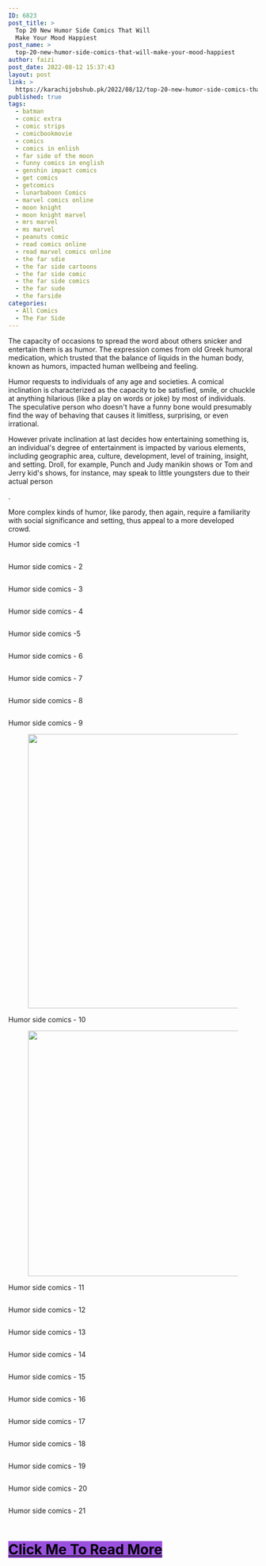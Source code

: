 ```yaml
---
ID: 6823
post_title: >
  Top 20 New Humor Side Comics That Will
  Make Your Mood Happiest
post_name: >
  top-20-new-humor-side-comics-that-will-make-your-mood-happiest
author: faizi
post_date: 2022-08-12 15:37:43
layout: post
link: >
  https://karachijobshub.pk/2022/08/12/top-20-new-humor-side-comics-that-will-make-your-mood-happiest/
published: true
tags:
  - batman
  - comic extra
  - comic strips
  - comicbookmovie
  - comics
  - comics in enlish
  - far side of the moon
  - funny comics in english
  - genshin impact comics
  - get comics
  - getcomics
  - lunarbaboon Comics
  - marvel comics online
  - moon knight
  - moon knight marvel
  - mrs marvel
  - ms marvel
  - peanuts comic
  - read comics online
  - read marvel comics online
  - the far sdie
  - the far side cartoons
  - the far side comic
  - the far side comics
  - the far sude
  - the farside
categories:
  - All Comics
  - The Far Side
---
```

<!-- wp:paragraph -->
<p><a href="https://www.facebook.com/sharer/sharer.php?u=https://petswholesome.com/?p=14795"></a></p>
<!-- /wp:paragraph -->

<!-- wp:paragraph -->
<p>The capacity of occasions to spread the word about others snicker and entertain them is as humor. The expression comes from old Greek humoral medication, which trusted that the balance of liquids in the human body, known as humors, impacted human wellbeing and feeling.</p>
<!-- /wp:paragraph -->

<!-- wp:paragraph -->
<p></p>
<!-- /wp:paragraph -->

<!-- wp:paragraph -->
<p>Humor requests to individuals of any age and societies. A comical inclination is characterized as the capacity to be satisfied, smile, or chuckle at anything hilarious (like a play on words or joke) by most of individuals. The speculative person who doesn't have a funny bone would presumably find the way of behaving that causes it limitless, surprising, or even irrational.</p>
<!-- /wp:paragraph -->

<!-- wp:html -->
<script async src="https://pagead2.googlesyndication.com/pagead/js/adsbygoogle.js?client=ca-pub-7873390701257845"
     crossorigin="anonymous"></script>
<!-- Responsive ads -->
<ins class="adsbygoogle"
     style="display:block"
     data-ad-client="ca-pub-7873390701257845"
     data-ad-slot="5625185323"
     data-ad-format="auto"
     data-full-width-responsive="true"></ins>
<script>
     (adsbygoogle = window.adsbygoogle || []).push({});
</script>
<!-- /wp:html -->

<!-- wp:paragraph -->
<p>However private inclination at last decides how entertaining something is, an individual's degree of entertainment is impacted by various elements, including geographic area, culture, development, level of training, insight, and setting. Droll, for example, Punch and Judy manikin shows or Tom and Jerry kid's shows, for instance, may speak to little youngsters due to their actual person</p>
<!-- /wp:paragraph -->

<!-- wp:paragraph -->
<p>.</p>
<!-- /wp:paragraph -->

<!-- wp:paragraph -->
<p>More complex kinds of humor, like parody, then again, require a familiarity with social significance and setting, thus appeal to a more developed crowd.</p>
<!-- /wp:paragraph -->

<!-- wp:paragraph -->
<p></p>
<!-- /wp:paragraph -->

<!-- wp:paragraph -->
<p>Humor side comics -1</p>
<!-- /wp:paragraph -->

<!-- wp:image {"id":6824,"sizeSlug":"full","linkDestination":"none"} -->
<figure class="wp-block-image size-full"><img src="https://karachijobshub.pk/wp-content/uploads/2022/08/Humor-side-comics-1-2.jpg" alt="" class="wp-image-6824"/></figure>
<!-- /wp:image -->

<!-- wp:paragraph -->
<p></p>
<!-- /wp:paragraph -->

<!-- wp:paragraph -->
<p>Humor side comics - 2</p>
<!-- /wp:paragraph -->

<!-- wp:image {"id":6825,"sizeSlug":"full","linkDestination":"none"} -->
<figure class="wp-block-image size-full"><img src="https://karachijobshub.pk/wp-content/uploads/2022/08/Humor-side-comics-2-2.jpg" alt="" class="wp-image-6825"/></figure>
<!-- /wp:image -->

<!-- wp:columns -->
<div class="wp-block-columns"><!-- wp:column -->
<div class="wp-block-column"><!-- wp:html -->
<script async src="https://pagead2.googlesyndication.com/pagead/js/adsbygoogle.js?client=ca-pub-7873390701257845"
     crossorigin="anonymous"></script>
<!-- horizontal ad cup coffee -->
<ins class="adsbygoogle"
     style="display:block"
     data-ad-client="ca-pub-7873390701257845"
     data-ad-slot="7076269659"
     data-ad-format="auto"
     data-full-width-responsive="true"></ins>
<script>
     (adsbygoogle = window.adsbygoogle || []).push({});
</script>
<!-- /wp:html --></div>
<!-- /wp:column -->

<!-- wp:column -->
<div class="wp-block-column"><!-- wp:html -->
<script async src="https://pagead2.googlesyndication.com/pagead/js/adsbygoogle.js?client=ca-pub-7873390701257845"
     crossorigin="anonymous"></script>
<!-- horizontal ad cup coffee -->
<ins class="adsbygoogle"
     style="display:block"
     data-ad-client="ca-pub-7873390701257845"
     data-ad-slot="7076269659"
     data-ad-format="auto"
     data-full-width-responsive="true"></ins>
<script>
     (adsbygoogle = window.adsbygoogle || []).push({});
</script>
<!-- /wp:html --></div>
<!-- /wp:column --></div>
<!-- /wp:columns -->

<!-- wp:paragraph -->
<p>Humor side comics - 3</p>
<!-- /wp:paragraph -->

<!-- wp:image {"id":6826,"sizeSlug":"full","linkDestination":"none"} -->
<figure class="wp-block-image size-full"><img src="https://karachijobshub.pk/wp-content/uploads/2022/08/Humor-side-comics-3-2.jpg" alt="" class="wp-image-6826"/></figure>
<!-- /wp:image -->

<!-- wp:paragraph -->
<p></p>
<!-- /wp:paragraph -->

<!-- wp:paragraph -->
<p>Humor side comics - 4</p>
<!-- /wp:paragraph -->

<!-- wp:image {"id":6827,"sizeSlug":"full","linkDestination":"none"} -->
<figure class="wp-block-image size-full"><img src="https://karachijobshub.pk/wp-content/uploads/2022/08/Humor-side-comics-4-2.jpg" alt="" class="wp-image-6827"/></figure>
<!-- /wp:image -->

<!-- wp:columns -->
<div class="wp-block-columns"><!-- wp:column -->
<div class="wp-block-column"><!-- wp:html -->
<script async="" src="https://pagead2.googlesyndication.com/pagead/js/adsbygoogle.js?client=ca-pub-7873390701257845" crossorigin="anonymous"></script>
<!-- horizontal ad cup coffee -->
<ins class="adsbygoogle" style="display:block" data-ad-client="ca-pub-7873390701257845" data-ad-slot="7076269659" data-ad-format="auto" data-full-width-responsive="true"></ins>
<script>
     (adsbygoogle = window.adsbygoogle || []).push({});
</script>
<!-- /wp:html --></div>
<!-- /wp:column -->

<!-- wp:column -->
<div class="wp-block-column"><!-- wp:html -->
<script async="" src="https://pagead2.googlesyndication.com/pagead/js/adsbygoogle.js?client=ca-pub-7873390701257845" crossorigin="anonymous"></script>
<!-- horizontal ad cup coffee -->
<ins class="adsbygoogle" style="display:block" data-ad-client="ca-pub-7873390701257845" data-ad-slot="7076269659" data-ad-format="auto" data-full-width-responsive="true"></ins>
<script>
     (adsbygoogle = window.adsbygoogle || []).push({});
</script>
<!-- /wp:html --></div>
<!-- /wp:column --></div>
<!-- /wp:columns -->

<!-- wp:paragraph -->
<p>Humor side comics -5</p>
<!-- /wp:paragraph -->

<!-- wp:image {"id":6828,"sizeSlug":"full","linkDestination":"none"} -->
<figure class="wp-block-image size-full"><img src="https://karachijobshub.pk/wp-content/uploads/2022/08/Humor-side-comics-5-2.jpg" alt="" class="wp-image-6828"/></figure>
<!-- /wp:image -->

<!-- wp:paragraph -->
<p></p>
<!-- /wp:paragraph -->

<!-- wp:paragraph -->
<p>Humor side comics - 6</p>
<!-- /wp:paragraph -->

<!-- wp:image {"id":6829,"sizeSlug":"full","linkDestination":"none"} -->
<figure class="wp-block-image size-full"><img src="https://karachijobshub.pk/wp-content/uploads/2022/08/Humor-side-comics-6-2.jpg" alt="" class="wp-image-6829"/></figure>
<!-- /wp:image -->

<!-- wp:columns -->
<div class="wp-block-columns"><!-- wp:column -->
<div class="wp-block-column"><!-- wp:html -->
<script async="" src="https://pagead2.googlesyndication.com/pagead/js/adsbygoogle.js?client=ca-pub-7873390701257845" crossorigin="anonymous"></script>
<!-- horizontal ad cup coffee -->
<ins class="adsbygoogle" style="display:block" data-ad-client="ca-pub-7873390701257845" data-ad-slot="7076269659" data-ad-format="auto" data-full-width-responsive="true"></ins>
<script>
     (adsbygoogle = window.adsbygoogle || []).push({});
</script>
<!-- /wp:html --></div>
<!-- /wp:column -->

<!-- wp:column -->
<div class="wp-block-column"><!-- wp:html -->
<script async="" src="https://pagead2.googlesyndication.com/pagead/js/adsbygoogle.js?client=ca-pub-7873390701257845" crossorigin="anonymous"></script>
<!-- horizontal ad cup coffee -->
<ins class="adsbygoogle" style="display:block" data-ad-client="ca-pub-7873390701257845" data-ad-slot="7076269659" data-ad-format="auto" data-full-width-responsive="true"></ins>
<script>
     (adsbygoogle = window.adsbygoogle || []).push({});
</script>
<!-- /wp:html --></div>
<!-- /wp:column --></div>
<!-- /wp:columns -->

<!-- wp:paragraph -->
<p>Humor side comics - 7</p>
<!-- /wp:paragraph -->

<!-- wp:image {"id":6830,"sizeSlug":"full","linkDestination":"none"} -->
<figure class="wp-block-image size-full"><img src="https://karachijobshub.pk/wp-content/uploads/2022/08/Humor-side-comics-7-2.jpg" alt="" class="wp-image-6830"/></figure>
<!-- /wp:image -->

<!-- wp:paragraph -->
<p></p>
<!-- /wp:paragraph -->

<!-- wp:paragraph -->
<p>Humor side comics - 8</p>
<!-- /wp:paragraph -->

<!-- wp:image {"id":6831,"sizeSlug":"full","linkDestination":"none"} -->
<figure class="wp-block-image size-full"><img src="https://karachijobshub.pk/wp-content/uploads/2022/08/Humor-side-comics-8-2.jpg" alt="" class="wp-image-6831"/></figure>
<!-- /wp:image -->

<!-- wp:columns -->
<div class="wp-block-columns"><!-- wp:column -->
<div class="wp-block-column"><!-- wp:html -->
<script async="" src="https://pagead2.googlesyndication.com/pagead/js/adsbygoogle.js?client=ca-pub-7873390701257845" crossorigin="anonymous"></script>
<!-- horizontal ad cup coffee -->
<ins class="adsbygoogle" style="display:block" data-ad-client="ca-pub-7873390701257845" data-ad-slot="7076269659" data-ad-format="auto" data-full-width-responsive="true"></ins>
<script>
     (adsbygoogle = window.adsbygoogle || []).push({});
</script>
<!-- /wp:html --></div>
<!-- /wp:column -->

<!-- wp:column -->
<div class="wp-block-column"><!-- wp:html -->
<script async="" src="https://pagead2.googlesyndication.com/pagead/js/adsbygoogle.js?client=ca-pub-7873390701257845" crossorigin="anonymous"></script>
<!-- horizontal ad cup coffee -->
<ins class="adsbygoogle" style="display:block" data-ad-client="ca-pub-7873390701257845" data-ad-slot="7076269659" data-ad-format="auto" data-full-width-responsive="true"></ins>
<script>
     (adsbygoogle = window.adsbygoogle || []).push({});
</script>
<!-- /wp:html --></div>
<!-- /wp:column --></div>
<!-- /wp:columns -->

<!-- wp:paragraph -->
<p>Humor side comics - 9</p>
<!-- /wp:paragraph -->

<!-- wp:image {"id":6832,"width":473,"height":553,"sizeSlug":"full","linkDestination":"none"} -->
<figure class="wp-block-image size-full is-resized"><img src="https://karachijobshub.pk/wp-content/uploads/2022/08/Humor-side-comics-9-2.jpg" alt="" class="wp-image-6832" width="473" height="553"/></figure>
<!-- /wp:image -->

<!-- wp:paragraph -->
<p></p>
<!-- /wp:paragraph -->

<!-- wp:paragraph -->
<p>Humor side comics - 10</p>
<!-- /wp:paragraph -->

<!-- wp:image {"id":6833,"width":434,"height":495,"sizeSlug":"full","linkDestination":"none"} -->
<figure class="wp-block-image size-full is-resized"><img src="https://karachijobshub.pk/wp-content/uploads/2022/08/Humor-side-comics-10-2.jpg" alt="" class="wp-image-6833" width="434" height="495"/></figure>
<!-- /wp:image -->

<!-- wp:columns -->
<div class="wp-block-columns"><!-- wp:column -->
<div class="wp-block-column"><!-- wp:html -->
<script async="" src="https://pagead2.googlesyndication.com/pagead/js/adsbygoogle.js?client=ca-pub-7873390701257845" crossorigin="anonymous"></script>
<!-- horizontal ad cup coffee -->
<ins class="adsbygoogle" style="display:block" data-ad-client="ca-pub-7873390701257845" data-ad-slot="7076269659" data-ad-format="auto" data-full-width-responsive="true"></ins>
<script>
     (adsbygoogle = window.adsbygoogle || []).push({});
</script>
<!-- /wp:html --></div>
<!-- /wp:column -->

<!-- wp:column -->
<div class="wp-block-column"><!-- wp:html -->
<script async="" src="https://pagead2.googlesyndication.com/pagead/js/adsbygoogle.js?client=ca-pub-7873390701257845" crossorigin="anonymous"></script>
<!-- horizontal ad cup coffee -->
<ins class="adsbygoogle" style="display:block" data-ad-client="ca-pub-7873390701257845" data-ad-slot="7076269659" data-ad-format="auto" data-full-width-responsive="true"></ins>
<script>
     (adsbygoogle = window.adsbygoogle || []).push({});
</script>
<!-- /wp:html --></div>
<!-- /wp:column --></div>
<!-- /wp:columns -->

<!-- wp:paragraph -->
<p>Humor side comics - 11</p>
<!-- /wp:paragraph -->

<!-- wp:image {"id":6834,"sizeSlug":"full","linkDestination":"none"} -->
<figure class="wp-block-image size-full"><img src="https://karachijobshub.pk/wp-content/uploads/2022/08/Humor-side-comics-11-2.jpg" alt="" class="wp-image-6834"/></figure>
<!-- /wp:image -->

<!-- wp:paragraph -->
<p></p>
<!-- /wp:paragraph -->

<!-- wp:paragraph -->
<p>Humor side comics - 12</p>
<!-- /wp:paragraph -->

<!-- wp:image {"id":6835,"sizeSlug":"full","linkDestination":"none"} -->
<figure class="wp-block-image size-full"><img src="https://karachijobshub.pk/wp-content/uploads/2022/08/Humor-side-comics-12-2.jpg" alt="" class="wp-image-6835"/></figure>
<!-- /wp:image -->

<!-- wp:columns -->
<div class="wp-block-columns"><!-- wp:column -->
<div class="wp-block-column"><!-- wp:html -->
<script async="" src="https://pagead2.googlesyndication.com/pagead/js/adsbygoogle.js?client=ca-pub-7873390701257845" crossorigin="anonymous"></script>
<!-- horizontal ad cup coffee -->
<ins class="adsbygoogle" style="display:block" data-ad-client="ca-pub-7873390701257845" data-ad-slot="7076269659" data-ad-format="auto" data-full-width-responsive="true"></ins>
<script>
     (adsbygoogle = window.adsbygoogle || []).push({});
</script>
<!-- /wp:html --></div>
<!-- /wp:column -->

<!-- wp:column -->
<div class="wp-block-column"><!-- wp:html -->
<script async="" src="https://pagead2.googlesyndication.com/pagead/js/adsbygoogle.js?client=ca-pub-7873390701257845" crossorigin="anonymous"></script>
<!-- horizontal ad cup coffee -->
<ins class="adsbygoogle" style="display:block" data-ad-client="ca-pub-7873390701257845" data-ad-slot="7076269659" data-ad-format="auto" data-full-width-responsive="true"></ins>
<script>
     (adsbygoogle = window.adsbygoogle || []).push({});
</script>
<!-- /wp:html --></div>
<!-- /wp:column --></div>
<!-- /wp:columns -->

<!-- wp:paragraph -->
<p>Humor side comics - 13</p>
<!-- /wp:paragraph -->

<!-- wp:image {"id":6836,"sizeSlug":"full","linkDestination":"none"} -->
<figure class="wp-block-image size-full"><img src="https://karachijobshub.pk/wp-content/uploads/2022/08/Humor-side-comics-13-2.jpg" alt="" class="wp-image-6836"/></figure>
<!-- /wp:image -->

<!-- wp:paragraph -->
<p></p>
<!-- /wp:paragraph -->

<!-- wp:paragraph -->
<p>Humor side comics - 14</p>
<!-- /wp:paragraph -->

<!-- wp:image {"id":6837,"sizeSlug":"full","linkDestination":"none"} -->
<figure class="wp-block-image size-full"><img src="https://karachijobshub.pk/wp-content/uploads/2022/08/Humor-side-comics-14-2.jpg" alt="" class="wp-image-6837"/></figure>
<!-- /wp:image -->

<!-- wp:columns -->
<div class="wp-block-columns"><!-- wp:column -->
<div class="wp-block-column"><!-- wp:html -->
<script async="" src="https://pagead2.googlesyndication.com/pagead/js/adsbygoogle.js?client=ca-pub-7873390701257845" crossorigin="anonymous"></script>
<!-- horizontal ad cup coffee -->
<ins class="adsbygoogle" style="display:block" data-ad-client="ca-pub-7873390701257845" data-ad-slot="7076269659" data-ad-format="auto" data-full-width-responsive="true"></ins>
<script>
     (adsbygoogle = window.adsbygoogle || []).push({});
</script>
<!-- /wp:html --></div>
<!-- /wp:column -->

<!-- wp:column -->
<div class="wp-block-column"><!-- wp:html -->
<script async="" src="https://pagead2.googlesyndication.com/pagead/js/adsbygoogle.js?client=ca-pub-7873390701257845" crossorigin="anonymous"></script>
<!-- horizontal ad cup coffee -->
<ins class="adsbygoogle" style="display:block" data-ad-client="ca-pub-7873390701257845" data-ad-slot="7076269659" data-ad-format="auto" data-full-width-responsive="true"></ins>
<script>
     (adsbygoogle = window.adsbygoogle || []).push({});
</script>
<!-- /wp:html --></div>
<!-- /wp:column --></div>
<!-- /wp:columns -->

<!-- wp:paragraph -->
<p>Humor side comics - 15</p>
<!-- /wp:paragraph -->

<!-- wp:image {"id":6840,"sizeSlug":"full","linkDestination":"none"} -->
<figure class="wp-block-image size-full"><img src="https://karachijobshub.pk/wp-content/uploads/2022/08/Humor-side-comics-15-3.jpg" alt="" class="wp-image-6840"/></figure>
<!-- /wp:image -->

<!-- wp:paragraph -->
<p></p>
<!-- /wp:paragraph -->

<!-- wp:paragraph -->
<p>Humor side comics - 16</p>
<!-- /wp:paragraph -->

<!-- wp:image {"id":6839,"sizeSlug":"full","linkDestination":"none"} -->
<figure class="wp-block-image size-full"><img src="https://karachijobshub.pk/wp-content/uploads/2022/08/Humor-side-comics-16-3.jpg" alt="" class="wp-image-6839"/></figure>
<!-- /wp:image -->

<!-- wp:columns -->
<div class="wp-block-columns"><!-- wp:column -->
<div class="wp-block-column"><!-- wp:html -->
<script async="" src="https://pagead2.googlesyndication.com/pagead/js/adsbygoogle.js?client=ca-pub-7873390701257845" crossorigin="anonymous"></script>
<!-- horizontal ad cup coffee -->
<ins class="adsbygoogle" style="display:block" data-ad-client="ca-pub-7873390701257845" data-ad-slot="7076269659" data-ad-format="auto" data-full-width-responsive="true"></ins>
<script>
     (adsbygoogle = window.adsbygoogle || []).push({});
</script>
<!-- /wp:html --></div>
<!-- /wp:column -->

<!-- wp:column -->
<div class="wp-block-column"><!-- wp:html -->
<script async="" src="https://pagead2.googlesyndication.com/pagead/js/adsbygoogle.js?client=ca-pub-7873390701257845" crossorigin="anonymous"></script>
<!-- horizontal ad cup coffee -->
<ins class="adsbygoogle" style="display:block" data-ad-client="ca-pub-7873390701257845" data-ad-slot="7076269659" data-ad-format="auto" data-full-width-responsive="true"></ins>
<script>
     (adsbygoogle = window.adsbygoogle || []).push({});
</script>
<!-- /wp:html --></div>
<!-- /wp:column --></div>
<!-- /wp:columns -->

<!-- wp:paragraph -->
<p>Humor side comics - 17</p>
<!-- /wp:paragraph -->

<!-- wp:image {"id":6841,"sizeSlug":"full","linkDestination":"none"} -->
<figure class="wp-block-image size-full"><img src="https://karachijobshub.pk/wp-content/uploads/2022/08/Humor-side-comics-17-2.jpg" alt="" class="wp-image-6841"/></figure>
<!-- /wp:image -->

<!-- wp:paragraph -->
<p></p>
<!-- /wp:paragraph -->

<!-- wp:paragraph -->
<p>Humor side comics - 18</p>
<!-- /wp:paragraph -->

<!-- wp:image {"id":6842,"sizeSlug":"full","linkDestination":"none"} -->
<figure class="wp-block-image size-full"><img src="https://karachijobshub.pk/wp-content/uploads/2022/08/Humor-side-comics-18-2.jpg" alt="" class="wp-image-6842"/></figure>
<!-- /wp:image -->

<!-- wp:columns -->
<div class="wp-block-columns"><!-- wp:column -->
<div class="wp-block-column"><!-- wp:html -->
<script async="" src="https://pagead2.googlesyndication.com/pagead/js/adsbygoogle.js?client=ca-pub-7873390701257845" crossorigin="anonymous"></script>
<!-- horizontal ad cup coffee -->
<ins class="adsbygoogle" style="display:block" data-ad-client="ca-pub-7873390701257845" data-ad-slot="7076269659" data-ad-format="auto" data-full-width-responsive="true"></ins>
<script>
     (adsbygoogle = window.adsbygoogle || []).push({});
</script>
<!-- /wp:html --></div>
<!-- /wp:column -->

<!-- wp:column -->
<div class="wp-block-column"><!-- wp:html -->
<script async="" src="https://pagead2.googlesyndication.com/pagead/js/adsbygoogle.js?client=ca-pub-7873390701257845" crossorigin="anonymous"></script>
<!-- horizontal ad cup coffee -->
<ins class="adsbygoogle" style="display:block" data-ad-client="ca-pub-7873390701257845" data-ad-slot="7076269659" data-ad-format="auto" data-full-width-responsive="true"></ins>
<script>
     (adsbygoogle = window.adsbygoogle || []).push({});
</script>
<!-- /wp:html --></div>
<!-- /wp:column --></div>
<!-- /wp:columns -->

<!-- wp:paragraph -->
<p>Humor side comics - 19</p>
<!-- /wp:paragraph -->

<!-- wp:image {"id":6844,"sizeSlug":"full","linkDestination":"none"} -->
<figure class="wp-block-image size-full"><img src="https://karachijobshub.pk/wp-content/uploads/2022/08/Humor-side-comics-19-2.jpg" alt="" class="wp-image-6844"/></figure>
<!-- /wp:image -->

<!-- wp:paragraph -->
<p>Humor side comics - 20</p>
<!-- /wp:paragraph -->

<!-- wp:image {"id":6845,"sizeSlug":"full","linkDestination":"none"} -->
<figure class="wp-block-image size-full"><img src="https://karachijobshub.pk/wp-content/uploads/2022/08/Humor-side-comics-20-2.jpg" alt="" class="wp-image-6845"/></figure>
<!-- /wp:image -->

<!-- wp:columns -->
<div class="wp-block-columns"><!-- wp:column -->
<div class="wp-block-column"><!-- wp:html -->
<script async="" src="https://pagead2.googlesyndication.com/pagead/js/adsbygoogle.js?client=ca-pub-7873390701257845" crossorigin="anonymous"></script>
<!-- horizontal ad cup coffee -->
<ins class="adsbygoogle" style="display:block" data-ad-client="ca-pub-7873390701257845" data-ad-slot="7076269659" data-ad-format="auto" data-full-width-responsive="true"></ins>
<script>
     (adsbygoogle = window.adsbygoogle || []).push({});
</script>
<!-- /wp:html --></div>
<!-- /wp:column -->

<!-- wp:column -->
<div class="wp-block-column"><!-- wp:html -->
<script async="" src="https://pagead2.googlesyndication.com/pagead/js/adsbygoogle.js?client=ca-pub-7873390701257845" crossorigin="anonymous"></script>
<!-- horizontal ad cup coffee -->
<ins class="adsbygoogle" style="display:block" data-ad-client="ca-pub-7873390701257845" data-ad-slot="7076269659" data-ad-format="auto" data-full-width-responsive="true"></ins>
<script>
     (adsbygoogle = window.adsbygoogle || []).push({});
</script>
<!-- /wp:html --></div>
<!-- /wp:column --></div>
<!-- /wp:columns -->

<!-- wp:paragraph -->
<p>Humor side comics - 21</p>
<!-- /wp:paragraph -->

<!-- wp:image {"id":6846,"sizeSlug":"full","linkDestination":"none"} -->
<figure class="wp-block-image size-full"><img src="https://karachijobshub.pk/wp-content/uploads/2022/08/Humor-side-comics-21-2.jpg" alt="" class="wp-image-6846"/></figure>
<!-- /wp:image -->

<!-- wp:heading {"textAlign":"center","level":1} -->
<h1 class="has-text-align-center"><a href="https://karachijobshub.pk/20-new-funny-comics-will-make-your-day-good-and-makes-you-smiley/"><mark style="background-color:#9b51e0" class="has-inline-color">Click Me To Read More </mark></a></h1>
<!-- /wp:heading -->

<!-- wp:columns -->
<div class="wp-block-columns"><!-- wp:column -->
<div class="wp-block-column"><!-- wp:html -->
<script async="" src="https://pagead2.googlesyndication.com/pagead/js/adsbygoogle.js?client=ca-pub-7873390701257845" crossorigin="anonymous"></script>
<!-- horizontal ad cup coffee -->
<ins class="adsbygoogle" style="display:block" data-ad-client="ca-pub-7873390701257845" data-ad-slot="7076269659" data-ad-format="auto" data-full-width-responsive="true"></ins>
<script>
     (adsbygoogle = window.adsbygoogle || []).push({});
</script>
<!-- /wp:html --></div>
<!-- /wp:column -->

<!-- wp:column -->
<div class="wp-block-column"><!-- wp:html -->
<script async="" src="https://pagead2.googlesyndication.com/pagead/js/adsbygoogle.js?client=ca-pub-7873390701257845" crossorigin="anonymous"></script>
<!-- horizontal ad cup coffee -->
<ins class="adsbygoogle" style="display:block" data-ad-client="ca-pub-7873390701257845" data-ad-slot="7076269659" data-ad-format="auto" data-full-width-responsive="true"></ins>
<script>
     (adsbygoogle = window.adsbygoogle || []).push({});
</script>
<!-- /wp:html --></div>
<!-- /wp:column --></div>
<!-- /wp:columns -->

<!-- wp:html -->
<script async="" src="https://pagead2.googlesyndication.com/pagead/js/adsbygoogle.js?client=ca-pub-7873390701257845" crossorigin="anonymous"></script>
<!-- Responsive ads -->
<ins class="adsbygoogle" style="display:block" data-ad-client="ca-pub-7873390701257845" data-ad-slot="5625185323" data-ad-format="auto" data-full-width-responsive="true"></ins>
<script>
     (adsbygoogle = window.adsbygoogle || []).push({});
</script>
<!-- /wp:html -->